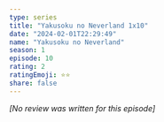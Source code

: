 ```yaml
---
type: series
title: "Yakusoku no Neverland 1x10"
date: "2024-02-01T22:29:49"
name: "Yakusoku no Neverland"
season: 1
episode: 10
rating: 2
ratingEmoji: ⭐️⭐️
share: false
---
```


*[No review was written for this episode]*
